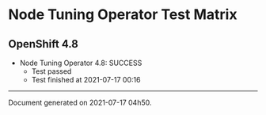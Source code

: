 
Node Tuning Operator Test Matrix
================================

OpenShift 4.8
-------------


* Node Tuning Operator 4.8: SUCCESS
  - Test passed
  - Test finished at 2021-07-17 00:16


---
Document generated on 2021-07-17 04h50.
